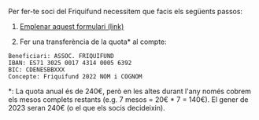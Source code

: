 Per fer-te soci del Friquifund necessitem que facis els següents passos:

  1. [Emplenar aquest formulari (link)](https://docs.google.com/forms/d/e/1FAIpQLScdUiUZQpEtSQ-f2Lc4Aljb7Rfd_wR5yOJO1Nny7dOpX3pgxw/viewform?urp=gmail_link)

  1. Fer una transferència de la quota* al compte:

    Beneficiari: ASSOC. FRIQUIFUND
    IBAN: ES71 3025 0017 4314 0005 6392
    BIC: CDENESBBXXX
    Concepte: Friquifund 2022 NOM i COGNOM

*: La quota anual és de 240€, però en les altes durant l'any només cobrem els mesos complets restants (e.g. 7 mesos = 20€ * 7 = 140€). El gener de 2023 seran 240€ (o el que els socis decideixin).
